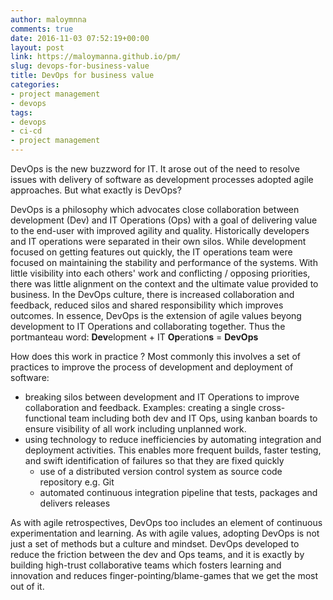 ```yaml
---
author: maloymnna
comments: true
date: 2016-11-03 07:52:19+00:00
layout: post
link: https://maloymanna.github.io/pm/
slug: devops-for-business-value
title: DevOps for business value
categories:
- project management
- devops
tags:
- devops
- ci-cd
- project management
---
```


DevOps is the new buzzword for IT.  It arose out of the need to resolve issues with delivery of software as development processes adopted agile approaches. But what exactly is DevOps?

DevOps is a philosophy which advocates close collaboration between development (Dev) and IT Operations (Ops) with a goal of delivering value to the end-user with improved agility and quality.  Historically developers and IT operations were separated in their own silos.  While development focused on getting features out quickly, the IT operations team were focused on maintaining the stability and performance of the systems. With little visibility into each others' work and conflicting / opposing priorities, there was little alignment on the context and the ultimate value provided to business. In the DevOps culture, there is increased collaboration and feedback, reduced silos and shared responsibility which improves outcomes. In essence, DevOps is the extension of agile values beyong development to IT Operations and collaborating together. Thus the portmanteau word: **Dev**elopment + IT **Op**eration**s** = **DevOps**

How does this work in practice ? Most commonly this involves a set of practices to improve the process of development and deployment of software:

- breaking silos between development and IT Operations to improve collaboration and feedback. Examples: creating a single cross-functional team including both dev and IT Ops, using kanban boards to ensure visibility of all work including unplanned work.
- using technology to reduce inefficiencies by automating integration and deployment activities. This enables more frequent builds, faster testing, and swift identification of failures so that they are fixed quickly
  - use of a distributed version control system as source code repository e.g. Git
  - automated continuous integration pipeline that tests, packages and delivers releases

As with agile retrospectives, DevOps too includes an element of continuous experimentation and learning. As with agile values, adopting DevOps is not just a set of methods but a culture and mindset. DevOps developed to reduce the friction between the dev and Ops teams, and it is exactly by building high-trust collaborative teams which fosters learning and innovation and reduces finger-pointing/blame-games that we get the most out of it.